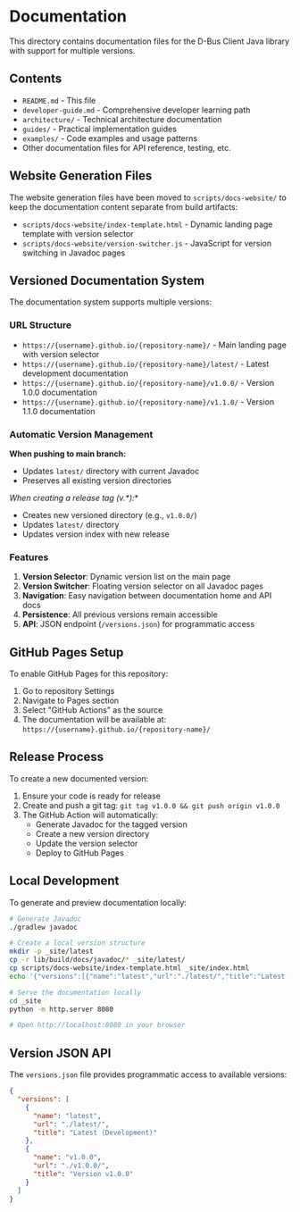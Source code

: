 # Documentation

This directory contains documentation files for the D-Bus Client Java library with support for multiple versions.

## Contents

- `README.md` - This file
- `developer-guide.md` - Comprehensive developer learning path
- `architecture/` - Technical architecture documentation
- `guides/` - Practical implementation guides
- `examples/` - Code examples and usage patterns
- Other documentation files for API reference, testing, etc.

## Website Generation Files

The website generation files have been moved to `scripts/docs-website/` to keep the documentation content separate from build artifacts:
- `scripts/docs-website/index-template.html` - Dynamic landing page template with version selector
- `scripts/docs-website/version-switcher.js` - JavaScript for version switching in Javadoc pages

## Versioned Documentation System

The documentation system supports multiple versions:

### URL Structure
- `https://{username}.github.io/{repository-name}/` - Main landing page with version selector
- `https://{username}.github.io/{repository-name}/latest/` - Latest development documentation
- `https://{username}.github.io/{repository-name}/v1.0.0/` - Version 1.0.0 documentation
- `https://{username}.github.io/{repository-name}/v1.1.0/` - Version 1.1.0 documentation

### Automatic Version Management

**When pushing to main branch:**
- Updates `latest/` directory with current Javadoc
- Preserves all existing version directories

**When creating a release tag (v*.*):**
- Creates new versioned directory (e.g., `v1.0.0/`)
- Updates `latest/` directory
- Updates version index with new release

### Features

1. **Version Selector**: Dynamic version list on the main page
2. **Version Switcher**: Floating version selector on all Javadoc pages
3. **Navigation**: Easy navigation between documentation home and API docs
4. **Persistence**: All previous versions remain accessible
5. **API**: JSON endpoint (`/versions.json`) for programmatic access

## GitHub Pages Setup

To enable GitHub Pages for this repository:

1. Go to repository Settings
2. Navigate to Pages section  
3. Select "GitHub Actions" as the source
4. The documentation will be available at: `https://{username}.github.io/{repository-name}/`

## Release Process

To create a new documented version:

1. Ensure your code is ready for release
2. Create and push a git tag: `git tag v1.0.0 && git push origin v1.0.0`
3. The GitHub Action will automatically:
   - Generate Javadoc for the tagged version
   - Create a new version directory
   - Update the version selector
   - Deploy to GitHub Pages

## Local Development

To generate and preview documentation locally:

```bash
# Generate Javadoc
./gradlew javadoc

# Create a local version structure
mkdir -p _site/latest
cp -r lib/build/docs/javadoc/* _site/latest/
cp scripts/docs-website/index-template.html _site/index.html
echo '{"versions":[{"name":"latest","url":"./latest/","title":"Latest (Development)"}]}' > _site/versions.json

# Serve the documentation locally
cd _site
python -m http.server 8080

# Open http://localhost:8080 in your browser
```

## Version JSON API

The `versions.json` file provides programmatic access to available versions:

```json
{
  "versions": [
    {
      "name": "latest",
      "url": "./latest/",
      "title": "Latest (Development)"
    },
    {
      "name": "v1.0.0", 
      "url": "./v1.0.0/",
      "title": "Version v1.0.0"
    }
  ]
}
```
